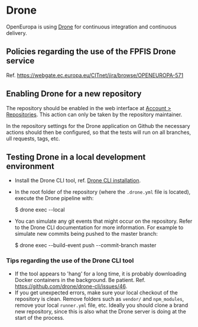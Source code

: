 Drone
=====

OpenEuropa is using [Drone](https://drone.io/) for continuous integration and
continuous delivery.

Policies regarding the use of the FPFIS Drone service
-----------------------------------------------------

Ref. https://webgate.ec.europa.eu/CITnet/jira/browse/OPENEUROPA-571


Enabling Drone for a new repository
-----------------------------------

The repository should be enabled in the web interface at [Account >
Repositories](https://drone.fpfis.eu/account/repos). This action can only be
taken by the repository maintainer.

In the repository settings for the Drone application on Github the necessary
actions should then be configured, so that the tests will run on all branches,
ull requests, tags, etc.


Testing Drone in a local development environment
------------------------------------------------

* Install the Drone CLI tool, ref. [Drone CLI
  installation](http://docs.drone.io/cli-installation/).
* In the root folder of the repository (where the `.drone.yml` file is
  located), execute the Drone pipeline with:

    $ drone exec --local

* You can simulate any git events that might occur on the repository. Refer to
  the Drone CLI documentation for more information. For example to simulate new
  commits being pushed to the master branch:

    $ drone exec --build-event push --commit-branch master


### Tips regarding the use of the Drone CLI tool

* If the tool appears to 'hang' for a long time, it is probably downloading
  Docker containers in the background. Be patient. Ref.
  https://github.com/drone/drone-cli/issues/46.
* If you get unexpected errors, make sure your local checkout of the repository
  is clean. Remove folders such as `vendor/` and `npm_modules`, remove your
  local `runner.yml` file, etc. Ideally you should clone a brand new
  repository, since this is also what the Drone server is doing at the start of
  the process.
